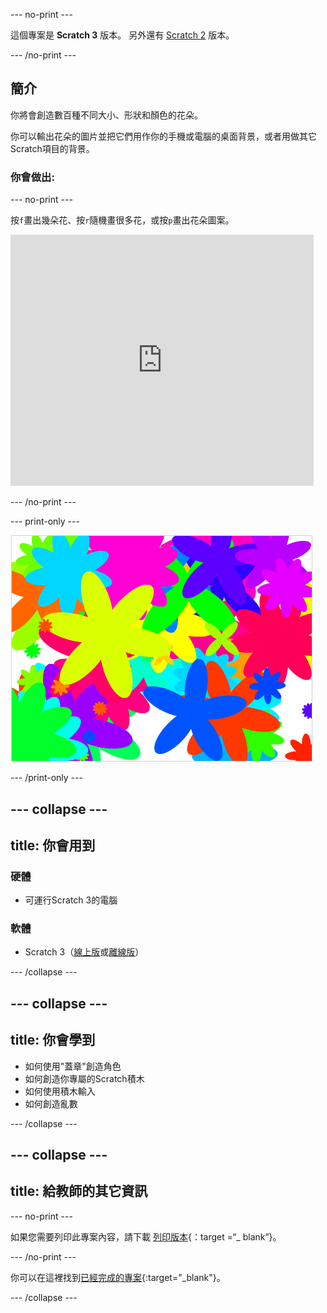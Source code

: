 \--- no-print \---

這個專案是 **Scratch 3** 版本。 另外還有 [Scratch 2](https://projects.raspberrypi.org/en/projects/flower-generator-scratch2) 版本。

\--- /no-print \---

## 簡介

你將會創造數百種不同大小、形狀和顏色的花朵。

你可以輸出花朵的圖片並把它們用作你的手機或電腦的桌面背景，或者用做其它Scratch項目的背景。

### 你會做出:

\--- no-print \---

按` f `畫出幾朵花、按` r `隨機畫很多花，或按` p `畫出花朵圖案。

<div class="scratch-preview">
  <iframe allowtransparency="true" width="485" height="402" src="https://scratch.mit.edu/projects/embed/253355932/?autostart=false" frameborder="0" scrolling="no"></iframe>
</div>

\--- /no-print \---

\--- print-only \---

![隨機花朵](images/flower-random.png)

\--- /print-only \---

## \--- collapse \---

## title: 你會用到

### 硬體

+ 可運行Scratch 3的電腦

### 軟體

+ Scratch 3（[線上版](https://rpf.io/scratch-on)或[離線版](https://rpf.io/scratch-off)）

\--- /collapse \---

## \--- collapse \---

## title: 你會學到

+ 如何使用"蓋章"創造角色 
+ 如何創造你專屬的Scratch積木
+ 如何使用積木輸入 
+ 如何創造亂數 

\--- /collapse \---

## \--- collapse \---

## title: 給教師的其它資訊

\--- no-print \---

如果您需要列印此專案內容，請下載 [列印版本](https://projects.raspberrypi.org/en/projects/flower-generator/print){：target =“_ blank”}。

\--- /no-print \---

你可以在這裡找到[已經完成的專案](http://rpf.io/p/en/flower-generator-get){:target="_blank"}。

\--- /collapse \---